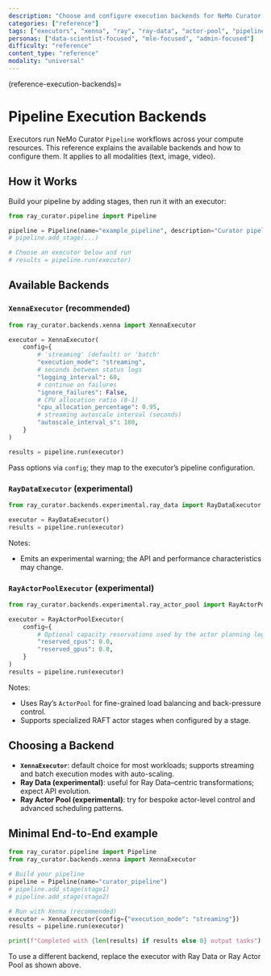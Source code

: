 ```yaml
---
description: "Choose and configure execution backends for NeMo Curator pipelines"
categories: ["reference"]
tags: ["executors", "xenna", "ray", "ray-data", "actor-pool", "pipelines"]
personas: ["data-scientist-focused", "mle-focused", "admin-focused"]
difficulty: "reference"
content_type: "reference"
modality: "universal"
---
```


(reference-execution-backends)=

# Pipeline Execution Backends

Executors run NeMo Curator `Pipeline` workflows across your compute resources. This reference explains the available backends and how to configure them. It applies to all modalities (text, image, video).

## How it Works

Build your pipeline by adding stages, then run it with an executor:

```python
from ray_curator.pipeline import Pipeline

pipeline = Pipeline(name="example_pipeline", description="Curator pipeline")
# pipeline.add_stage(...)

# Choose an executor below and run
# results = pipeline.run(executor)
```

## Available Backends

### `XennaExecutor` (recommended)

```python
from ray_curator.backends.xenna import XennaExecutor

executor = XennaExecutor(
    config={
        # 'streaming' (default) or 'batch'
        "execution_mode": "streaming",
        # seconds between status logs
        "logging_interval": 60,
        # continue on failures
        "ignore_failures": False,
        # CPU allocation ratio (0-1)
        "cpu_allocation_percentage": 0.95,
        # streaming autoscale interval (seconds)
        "autoscale_interval_s": 180,
    }
)

results = pipeline.run(executor)
```

Pass options via `config`; they map to the executor’s pipeline configuration.

### `RayDataExecutor` (experimental)

```python
from ray_curator.backends.experimental.ray_data import RayDataExecutor

executor = RayDataExecutor()
results = pipeline.run(executor)
```

Notes:

- Emits an experimental warning; the API and performance characteristics may change.

### `RayActorPoolExecutor` (experimental)

```python
from ray_curator.backends.experimental.ray_actor_pool import RayActorPoolExecutor

executor = RayActorPoolExecutor(
    config={
        # Optional capacity reservations used by the actor planning logic
        "reserved_cpus": 0.0,
        "reserved_gpus": 0.0,
    }
)
results = pipeline.run(executor)
```

Notes:

- Uses Ray’s `ActorPool` for fine-grained load balancing and back-pressure control.
- Supports specialized RAFT actor stages when configured by a stage.

## Choosing a Backend

- **`XennaExecutor`**: default choice for most workloads; supports streaming and batch execution modes with auto-scaling.
- **Ray Data (experimental)**: useful for Ray Data–centric transformations; expect API evolution.
- **Ray Actor Pool (experimental)**: try for bespoke actor-level control and advanced scheduling patterns.

## Minimal End-to-End example

```python
from ray_curator.pipeline import Pipeline
from ray_curator.backends.xenna import XennaExecutor

# Build your pipeline
pipeline = Pipeline(name="curator_pipeline")
# pipeline.add_stage(stage1)
# pipeline.add_stage(stage2)

# Run with Xenna (recommended)
executor = XennaExecutor(config={"execution_mode": "streaming"})
results = pipeline.run(executor)

print(f"Completed with {len(results) if results else 0} output tasks")
```

To use a different backend, replace the executor with Ray Data or Ray Actor Pool as shown above.
